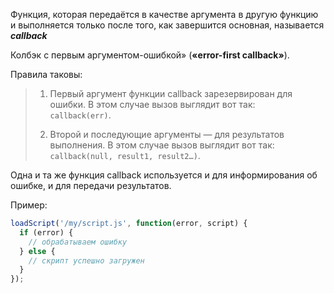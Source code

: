 Функция, которая передаётся в качестве аргумента в другую функцию и выполняется только после того, как завершится основная, называется ***callback***

Колбэк с первым аргументом-ошибкой» (**«error-first callback»**).

Правила таковы:

>1. Первый аргумент функции callback зарезервирован для ошибки. В этом случае вызов выглядит вот так:  
>``callback(err)``.
>
>2. Второй и последующие аргументы — для результатов выполнения. В этом случае вызов выглядит вот так:  
>``callback(null, result1, result2…)``.

Одна и та же функция callback используется и для информирования об ошибке, и для передачи результатов.

Пример:
```js
loadScript('/my/script.js', function(error, script) {
  if (error) {
    // обрабатываем ошибку
  } else {
    // скрипт успешно загружен
  }
});
```